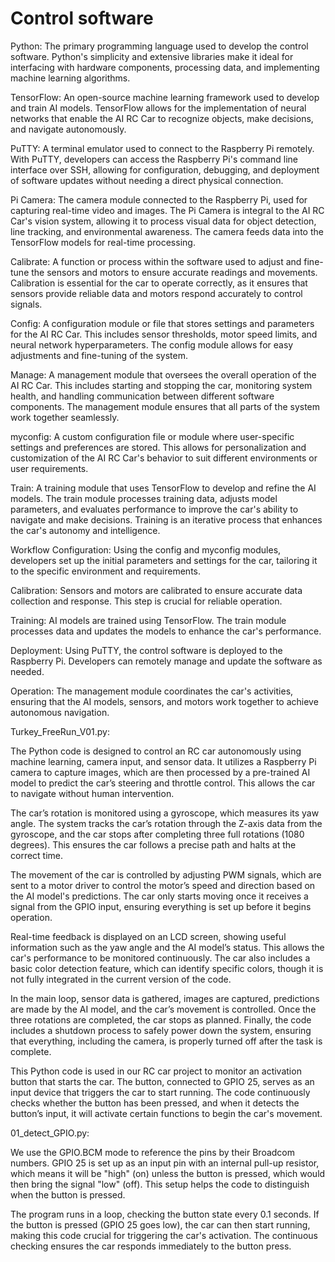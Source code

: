 Control software
====
Python: The primary programming language used to develop the control software. Python's simplicity and extensive libraries make it ideal for interfacing with hardware components, processing data, and implementing machine learning algorithms.

TensorFlow: An open-source machine learning framework used to develop and train AI models. TensorFlow allows for the implementation of neural networks that enable the AI RC Car to recognize objects, make decisions, and navigate autonomously.

PuTTY: A terminal emulator used to connect to the Raspberry Pi remotely. With PuTTY, developers can access the Raspberry Pi's command line interface over SSH, allowing for configuration, debugging, and deployment of software updates without needing a direct physical connection.

Pi Camera: The camera module connected to the Raspberry Pi, used for capturing real-time video and images. The Pi Camera is integral to the AI RC Car's vision system, allowing it to process visual data for object detection, line tracking, and environmental awareness. The camera feeds data into the TensorFlow models for real-time processing.

Calibrate: A function or process within the software used to adjust and fine-tune the sensors and motors to ensure accurate readings and movements. Calibration is essential for the car to operate correctly, as it ensures that sensors provide reliable data and motors respond accurately to control signals.

Config: A configuration module or file that stores settings and parameters for the AI RC Car. This includes sensor thresholds, motor speed limits, and neural network hyperparameters. The config module allows for easy adjustments and fine-tuning of the system.

Manage: A management module that oversees the overall operation of the AI RC Car. This includes starting and stopping the car, monitoring system health, and handling communication between different software components. The management module ensures that all parts of the system work together seamlessly.

myconfig: A custom configuration file or module where user-specific settings and preferences are stored. This allows for personalization and customization of the AI RC Car's behavior to suit different environments or user requirements.

Train: A training module that uses TensorFlow to develop and refine the AI models. The train module processes training data, adjusts model parameters, and evaluates performance to improve the car's ability to navigate and make decisions. Training is an iterative process that enhances the car's autonomy and intelligence.

Workflow
Configuration: Using the config and myconfig modules, developers set up the initial parameters and settings for the car, tailoring it to the specific environment and requirements.

Calibration: Sensors and motors are calibrated to ensure accurate data collection and response. This step is crucial for reliable operation.

Training: AI models are trained using TensorFlow. The train module processes data and updates the models to enhance the car's performance.

Deployment: Using PuTTY, the control software is deployed to the Raspberry Pi. Developers can remotely manage and update the software as needed.

Operation: The management module coordinates the car's activities, ensuring that the AI models, sensors, and motors work together to achieve autonomous navigation.


Turkey_FreeRun_V01.py:


The Python code is designed to control an RC car autonomously using machine learning, camera input, and sensor data. It utilizes a Raspberry Pi camera to capture images, which are then processed by a pre-trained AI model to predict the car’s steering and throttle control. This allows the car to navigate without human intervention.

The car’s rotation is monitored using a gyroscope, which measures its yaw angle. The system tracks the car’s rotation through the Z-axis data from the gyroscope, and the car stops after completing three full rotations (1080 degrees). This ensures the car follows a precise path and halts at the correct time.

The movement of the car is controlled by adjusting PWM signals, which are sent to a motor driver to control the motor’s speed and direction based on the AI model's predictions. The car only starts moving once it receives a signal from the GPIO input, ensuring everything is set up before it begins operation.

Real-time feedback is displayed on an LCD screen, showing useful information such as the yaw angle and the AI model’s status. This allows the car's performance to be monitored continuously. The car also includes a basic color detection feature, which can identify specific colors, though it is not fully integrated in the current version of the code.

In the main loop, sensor data is gathered, images are captured, predictions are made by the AI model, and the car’s movement is controlled. Once the three rotations are completed, the car stops as planned. Finally, the code includes a shutdown process to safely power down the system, ensuring that everything, including the camera, is properly turned off after the task is complete.

This Python code is used in our RC car project to monitor an activation button that starts the car. The button, connected to GPIO 25, serves as an input device that triggers the car to start running. The code continuously checks whether the button has been pressed, and when it detects the button’s input, it will activate certain functions to begin the car's movement.


01_detect_GPIO.py:

We use the GPIO.BCM mode to reference the pins by their Broadcom numbers. GPIO 25 is set up as an input pin with an internal pull-up resistor, which means it will be "high" (on) unless the button is pressed, which would then bring the signal "low" (off). This setup helps the code to distinguish when the button is pressed.

The program runs in a loop, checking the button state every 0.1 seconds. If the button is pressed (GPIO 25 goes low), the car can then start running, making this code crucial for triggering the car's activation. The continuous checking ensures the car responds immediately to the button press.
